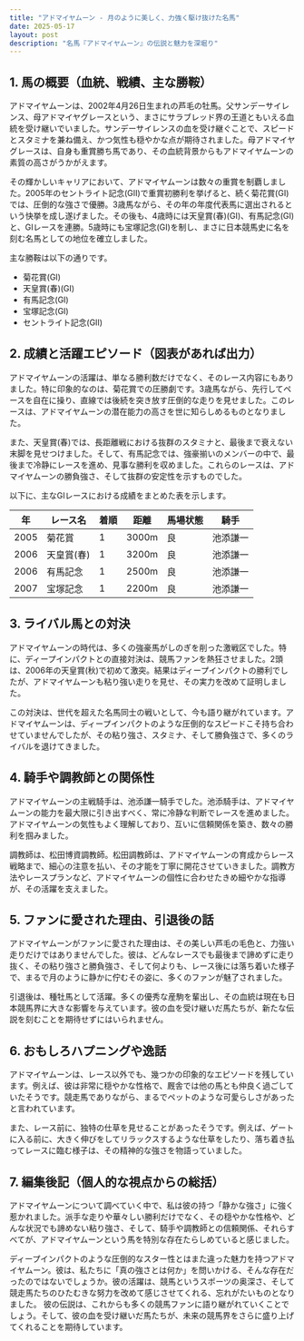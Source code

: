 ```yaml
---
title: "アドマイヤムーン - 月のように美しく、力強く駆け抜けた名馬"
date: 2025-05-17
layout: post
description: "名馬『アドマイヤムーン』の伝説と魅力を深堀り"
---
```


## 1. 馬の概要（血統、戦績、主な勝鞍）

アドマイヤムーンは、2002年4月26日生まれの芦毛の牡馬。父サンデーサイレンス、母アドマイヤグレースという、まさにサラブレッド界の王道ともいえる血統を受け継いでいました。サンデーサイレンスの血を受け継ぐことで、スピードとスタミナを兼ね備え、かつ気性も穏やかな点が期待されました。母アドマイヤグレースは、自身も重賞勝ち馬であり、その血統背景からもアドマイヤムーンの素質の高さがうかがえます。

その輝かしいキャリアにおいて、アドマイヤムーンは数々の重賞を制覇しました。2005年のセントライト記念(GII)で重賞初勝利を挙げると、続く菊花賞(GI)では、圧倒的な強さで優勝。3歳馬ながら、その年の年度代表馬に選出されるという快挙を成し遂げました。その後も、4歳時には天皇賞(春)(GI)、有馬記念(GI)と、GIレースを連勝。5歳時にも宝塚記念(GI)を制し、まさに日本競馬史に名を刻む名馬としての地位を確立しました。

主な勝鞍は以下の通りです。

* 菊花賞(GI)
* 天皇賞(春)(GI)
* 有馬記念(GI)
* 宝塚記念(GI)
* セントライト記念(GII)


## 2. 成績と活躍エピソード（図表があれば出力）

アドマイヤムーンの活躍は、単なる勝利数だけでなく、そのレース内容にもありました。特に印象的なのは、菊花賞での圧勝劇です。3歳馬ながら、先行してペースを自在に操り、直線では後続を突き放す圧倒的な走りを見せました。このレースは、アドマイヤムーンの潜在能力の高さを世に知らしめるものとなりました。

また、天皇賞(春)では、長距離戦における抜群のスタミナと、最後まで衰えない末脚を見せつけました。そして、有馬記念では、強豪揃いのメンバーの中で、最後まで冷静にレースを進め、見事な勝利を収めました。これらのレースは、アドマイヤムーンの勝負強さ、そして抜群の安定性を示すものでした。

以下に、主なGIレースにおける成績をまとめた表を示します。

| 年 | レース名       | 着順 | 距離 | 馬場状態 | 騎手       |
|----|---------------|-----|-----|---------|-------------|
| 2005 | 菊花賞         | 1   | 3000m| 良       | 池添謙一     |
| 2006 | 天皇賞(春)     | 1   | 3200m| 良       | 池添謙一     |
| 2006 | 有馬記念       | 1   | 2500m| 良       | 池添謙一     |
| 2007 | 宝塚記念       | 1   | 2200m| 良       | 池添謙一     |


## 3. ライバル馬との対決

アドマイヤムーンの時代は、多くの強豪馬がしのぎを削った激戦区でした。特に、ディープインパクトとの直接対決は、競馬ファンを熱狂させました。2頭は、2006年の天皇賞(秋)で初めて激突。結果はディープインパクトの勝利でしたが、アドマイヤムーンも粘り強い走りを見せ、その実力を改めて証明しました。

この対決は、世代を超えた名馬同士の戦いとして、今も語り継がれています。アドマイヤムーンは、ディープインパクトのような圧倒的なスピードこそ持ち合わせていませんでしたが、その粘り強さ、スタミナ、そして勝負強さで、多くのライバルを退けてきました。


## 4. 騎手や調教師との関係性

アドマイヤムーンの主戦騎手は、池添謙一騎手でした。池添騎手は、アドマイヤムーンの能力を最大限に引き出すべく、常に冷静な判断でレースを進めました。アドマイヤムーンの気性もよく理解しており、互いに信頼関係を築き、数々の勝利を掴みました。

調教師は、松田博資調教師。松田調教師は、アドマイヤムーンの育成からレース戦略まで、細心の注意を払い、その才能を丁寧に開花させていきました。調教方法やレースプランなど、アドマイヤムーンの個性に合わせたきめ細やかな指導が、その活躍を支えました。


## 5. ファンに愛された理由、引退後の話

アドマイヤムーンがファンに愛された理由は、その美しい芦毛の毛色と、力強い走りだけではありませんでした。彼は、どんなレースでも最後まで諦めずに走り抜く、その粘り強さと勝負強さ、そして何よりも、レース後には落ち着いた様子で、まるで月のように静かに佇むその姿に、多くのファンが魅了されました。

引退後は、種牡馬として活躍。多くの優秀な産駒を輩出し、その血統は現在も日本競馬界に大きな影響を与えています。彼の血を受け継いだ馬たちが、新たな伝説を刻むことを期待せずにはいられません。


## 6. おもしろハプニングや逸話

アドマイヤムーンは、レース以外でも、幾つかの印象的なエピソードを残しています。例えば、彼は非常に穏やかな性格で、厩舎では他の馬とも仲良く過ごしていたそうです。競走馬でありながら、まるでペットのような可愛らしさがあったと言われています。

また、レース前に、独特の仕草を見せることがあったそうです。例えば、ゲートに入る前に、大きく伸びをしてリラックスするような仕草をしたり、落ち着き払ってレースに臨む様子は、その精神的な強さを物語っていました。


## 7. 編集後記（個人的な視点からの総括）

アドマイヤムーンについて調べていく中で、私は彼の持つ「静かな強さ」に強く惹かれました。派手な走りや華々しい勝利だけでなく、その穏やかな性格や、どんな状況でも諦めない粘り強さ、そして、騎手や調教師との信頼関係、それらすべてが、アドマイヤムーンという馬を特別な存在たらしめていると感じました。

ディープインパクトのような圧倒的なスター性とはまた違った魅力を持つアドマイヤムーン。彼は、私たちに「真の強さとは何か」を問いかける、そんな存在だったのではないでしょうか。彼の活躍は、競馬というスポーツの奥深さ、そして競走馬たちのひたむきな努力を改めて感じさせてくれる、忘れがたいものとなりました。  彼の伝説は、これからも多くの競馬ファンに語り継がれていくことでしょう。そして、彼の血を受け継いだ馬たちが、未来の競馬界をさらに盛り上げてくれることを期待しています。
